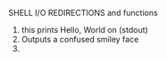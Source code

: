 SHELL I/O REDIRECTIONS and functions
1. this prints Hello, World on (stdout)
2. Outputs a confused smiley face
3.
